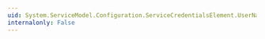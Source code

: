 ```yaml
---
uid: System.ServiceModel.Configuration.ServiceCredentialsElement.UserNameAuthentication
internalonly: False
---
```

